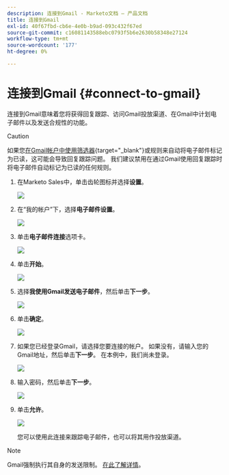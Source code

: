 ```yaml
---
description: 连接到Gmail - Marketo文档 — 产品文档
title: 连接到Gmail
exl-id: 40f67fbd-cb6e-4e0b-b9ad-093c432f67ed
source-git-commit: c16081143588ebc0793f5b6e2630b58348e27124
workflow-type: tm+mt
source-wordcount: '177'
ht-degree: 0%

---
```


# 连接到Gmail {#connect-to-gmail}

连接到Gmail意味着您将获得回复跟踪、访问Gmail投放渠道、在Gmail中计划电子邮件以及发送合规性的功能。

>[!CAUTION]
>
>如果您[在Gmail帐户中使用筛选器](https://support.google.com/mail/answer/6579?hl=en#zippy=%2Ccreate-a-filter%2Cedit-or-delete-filters){target="_blank"}或规则来自动将电子邮件标记为已读，这可能会导致回复跟踪问题。 我们建议禁用在通过Gmail使用回复跟踪时将电子邮件自动标记为已读的任何规则。

1. 在Marketo Sales中，单击齿轮图标并选择&#x200B;**设置**。

   ![](assets/connect-to-gmail-1.png)

1. 在“我的帐户”下，选择&#x200B;**电子邮件设置**。

   ![](assets/connect-to-gmail-2.png)

1. 单击&#x200B;**电子邮件连接**&#x200B;选项卡。

   ![](assets/connect-to-gmail-3.png)

1. 单击&#x200B;**开始**。

   ![](assets/connect-to-gmail-4.png)

1. 选择&#x200B;**我使用Gmail发送电子邮件**，然后单击&#x200B;**下一步**。

   ![](assets/connect-to-gmail-5.png)

1. 单击&#x200B;**确定**。

   ![](assets/connect-to-gmail-6.png)

1. 如果您已经登录Gmail，请选择您要连接的帐户。 如果没有，请输入您的Gmail地址，然后单击&#x200B;**下一步**。 在本例中，我们尚未登录。

   ![](assets/connect-to-gmail-7.png)

1. 输入密码，然后单击&#x200B;**下一步**。

   ![](assets/connect-to-gmail-8.png)

1. 单击&#x200B;**允许**。

   ![](assets/connect-to-gmail-9.png)

   您可以使用此连接来跟踪电子邮件，也可以将其用作投放渠道。

>[!NOTE]
>
>Gmail强制执行其自身的发送限制。 [在此了解详情](/help/marketo/product-docs/marketo-sales-connect/email/email-delivery/email-connection-throttling.md#email-provider-limits)。
